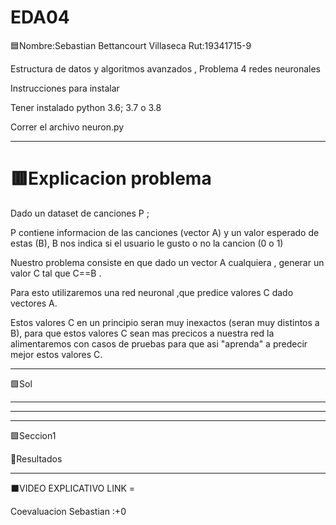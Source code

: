 # EDA04

🟦Nombre:Sebastian Bettancourt Villaseca Rut:19341715-9


Estructura de datos y algoritmos avanzados , Problema 4 redes neuronales

Instrucciones para instalar

Tener instalado python 3.6; 3.7 o 3.8

Correr el archivo neuron.py

-----------------------------------------------------


# 🟥Explicacion problema

Dado un dataset de canciones P ;

P contiene informacion de las canciones (vector A) y un valor esperado de estas (B), B nos indica si el usuario le gusto o no la cancion (0 o 1)

Nuestro problema consiste en que dado un vector A cualquiera , generar un valor C tal que C==B .




Para esto utilizaremos una red neuronal ,que predice valores C dado vectores A. 

Estos valores C en un principio seran muy inexactos (seran muy distintos a B), para que estos valores C sean mas precicos a nuestra red la alimentaremos con casos de pruebas para que asi "aprenda" a predecir mejor estos valores C.











---------------------------------------------------

 
🟩Sol

------------------------------------------


  

------------------------------






-------------------------

🟪Seccion1


🔴Resultados


------


⬛VIDEO EXPLICATIVO LINK = 


Coevaluacion 
Sebastian :+0
